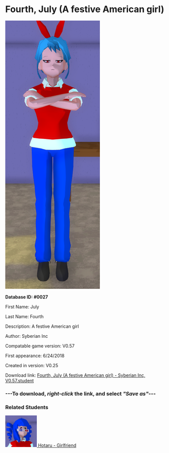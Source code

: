 # Fourth, July (A festive American girl)

<img src="../../Files/Images/Fourth, July (A festive American girl).png" title="Fourth, July (A festive American girl) - Syberian Inc, V0.57">

**Database ID: #0027**

First Name: July

Last Name: Fourth

Description: A festive American girl

Author: Syberian Inc

Compatable game version: V0.57

First appearance: 6/24/2018

Created in version: V0.25

Download link: <a href="https://raw.githubusercontent.com/Arbiter1223/Daigaku-Gurashi-Custom-Students/master/Files/Student%20Files/Fourth%2C%20July%20(A%20festive%20American%20girl)%20-%20Syberian%20Inc%2C%20V0.57.student">Fourth, July (A festive American girl) - Syberian Inc, V0.57.student</a>

### ---**To download, _right-click_ the link, and select _"Save as"_**---

### Related Students

<a href="Ui, Hotaru (July's festive girlfriend).md"><img src="../../Files/Thumbs/Ui, Hotaru (July's festive girlfriend).png" height="100" width="100" title="Ui, Hotaru (July's festive girlfriend) - Syberian Inc, V0.57"></a><a href="Ui, Hotaru (July's festive girlfriend).md"> Hotaru - Girlfriend</a>

